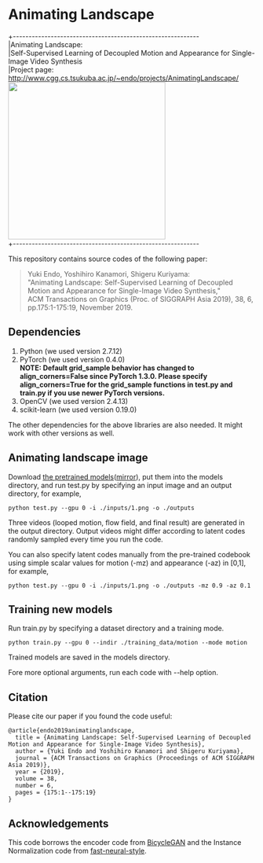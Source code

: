 # Animating Landscape

+-----------------------------------------------------------  
|Animating Landscape:   
|Self-Supervised Learning of Decoupled Motion and Appearance for Single-Image Video Synthesis  
|Project page: http://www.cgg.cs.tsukuba.ac.jp/~endo/projects/AnimatingLandscape/  
<img src="https://user-images.githubusercontent.com/56748497/67206735-34fa7880-f44d-11e9-85d3-790c25fd199a.gif" width="320px">  
+-----------------------------------------------------------  

This repository contains source codes of the following paper:  

>Yuki Endo, Yoshihiro Kanamori, Shigeru Kuriyama:   
>"Animating Landscape: Self-Supervised Learning of Decoupled Motion and Appearance for Single-Image Video Synthesis,"   
>ACM Transactions on Graphics (Proc. of SIGGRAPH Asia 2019), 38, 6, pp.175:1-175:19, November 2019.   

## Dependencies  
1. Python (we used version 2.7.12)  
2. PyTorch (we used version 0.4.0)  
**NOTE: Default grid_sample behavior has changed to align_corners=False since PyTorch 1.3.0. Please specify align_corners=True for the grid_sample functions in test.py and train.py if you use newer PyTorch versions.**
3. OpenCV (we used version 2.4.13)  
4. scikit-learn (we used version 0.19.0)

The other dependencies for the above libraries are also needed. It might work with other versions as well.   

## Animating landscape image
  
Download [the pretrained models](http://www.cgg.cs.tsukuba.ac.jp/~endo/projects/AnimatingLandscape/)([mirror](https://drive.google.com/file/d/1SZCygpJOqLFdJR4fejqIU3GRyVCBYGue/view?usp=sharing)), put them into the models directory, and run test.py by specifying an input image and an output directory, for example, 
```
python test.py --gpu 0 -i ./inputs/1.png -o ./outputs  
```
Three videos (looped motion, flow field, and final result) are generated in the output directory. Output videos might differ according to latent codes randomly sampled every time you run the code.   

You can also specify latent codes manually from the pre-trained codebook using simple scalar values for motion (-mz) and appearance (-az) in [0,1], for example,   
```
python test.py --gpu 0 -i ./inputs/1.png -o ./outputs -mz 0.9 -az 0.1  
```

## Training new models  
Run train.py by specifying a dataset directory and a training mode.   
```
python train.py --gpu 0 --indir ./training_data/motion --mode motion  
```
Trained models are saved in the models directory.   

Fore more optional arguments, run each code with --help option.   

## Citation
Please cite our paper if you found the code useful:
```
@article{endo2019animatinglandscape,
  title = {Animating Landscape: Self-Supervised Learning of Decoupled Motion and Appearance for Single-Image Video Synthesis},
  author = {Yuki Endo and Yoshihiro Kanamori and Shigeru Kuriyama},
  journal = {ACM Transactions on Graphics (Proceedings of ACM SIGGRAPH Asia 2019)},
  year = {2019},
  volume = 38,
  number = 6,
  pages = {175:1--175:19}
}
```

## Acknowledgements
This code borrows the encoder code from [BicycleGAN](https://github.com/junyanz/BicycleGAN) and the Instance Normalization code from [fast-neural-style](https://github.com/abhiskk/fast-neural-style). 
